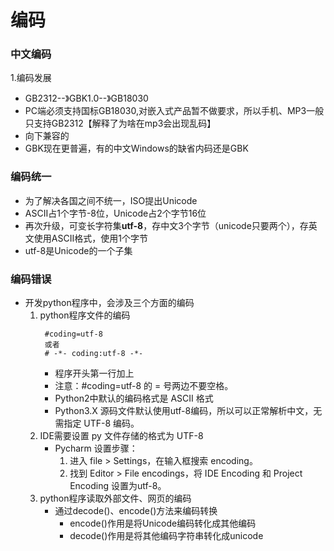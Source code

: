 # 编码
### 中文编码
1.编码发展
  * GB2312--》GBK1.0--》GB18030
  * PC端必须支持国标GB18030,对嵌入式产品暂不做要求，所以手机、MP3一般只支持GB2312【解释了为啥在mp3会出现乱码】
  * 向下兼容的
  * GBK现在更普遍，有的中文Windows的缺省内码还是GBK
### 编码统一
* 为了解决各国之间不统一，ISO提出Unicode
* ASCII占1个字节-8位，Unicode占2个字节16位
* 再次升级，可变长字符集**utf-8**，存中文3个字节（unicode只要两个），存英文使用ASCII格式，使用1个字节
* utf-8是Unicode的一个子集
### 编码错误
* 开发python程序中，会涉及三个方面的编码
  1. python程序文件的编码
     ```
      #coding=utf-8
	  或者
	  # -*- coding:utf-8 -*-
     ```
     * 程序开头第一行加上
     * 注意：#coding=utf-8 的 = 号两边不要空格。
     * Python2中默认的编码格式是 ASCII 格式
     * Python3.X 源码文件默认使用utf-8编码，所以可以正常解析中文，无需指定 UTF-8 编码。
  2. IDE需要设置 py 文件存储的格式为 UTF-8
     * Pycharm 设置步骤：
       1. 进入 file > Settings，在输入框搜索 encoding。
       2. 找到 Editor > File encodings，将 IDE Encoding 和 Project Encoding 设置为utf-8。
  3. python程序读取外部文件、网页的编码
     * 通过decode()、encode()方法来编码转换
       * encode()作用是将Unicode编码转化成其他编码
       * decode()作用是将其他编码字符串转化成unicode